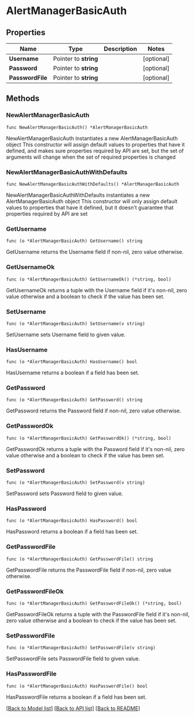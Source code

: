 # AlertManagerBasicAuth

## Properties

Name | Type | Description | Notes
------------ | ------------- | ------------- | -------------
**Username** | Pointer to **string** |  | [optional] 
**Password** | Pointer to **string** |  | [optional] 
**PasswordFile** | Pointer to **string** |  | [optional] 

## Methods

### NewAlertManagerBasicAuth

`func NewAlertManagerBasicAuth() *AlertManagerBasicAuth`

NewAlertManagerBasicAuth instantiates a new AlertManagerBasicAuth object
This constructor will assign default values to properties that have it defined,
and makes sure properties required by API are set, but the set of arguments
will change when the set of required properties is changed

### NewAlertManagerBasicAuthWithDefaults

`func NewAlertManagerBasicAuthWithDefaults() *AlertManagerBasicAuth`

NewAlertManagerBasicAuthWithDefaults instantiates a new AlertManagerBasicAuth object
This constructor will only assign default values to properties that have it defined,
but it doesn't guarantee that properties required by API are set

### GetUsername

`func (o *AlertManagerBasicAuth) GetUsername() string`

GetUsername returns the Username field if non-nil, zero value otherwise.

### GetUsernameOk

`func (o *AlertManagerBasicAuth) GetUsernameOk() (*string, bool)`

GetUsernameOk returns a tuple with the Username field if it's non-nil, zero value otherwise
and a boolean to check if the value has been set.

### SetUsername

`func (o *AlertManagerBasicAuth) SetUsername(v string)`

SetUsername sets Username field to given value.

### HasUsername

`func (o *AlertManagerBasicAuth) HasUsername() bool`

HasUsername returns a boolean if a field has been set.

### GetPassword

`func (o *AlertManagerBasicAuth) GetPassword() string`

GetPassword returns the Password field if non-nil, zero value otherwise.

### GetPasswordOk

`func (o *AlertManagerBasicAuth) GetPasswordOk() (*string, bool)`

GetPasswordOk returns a tuple with the Password field if it's non-nil, zero value otherwise
and a boolean to check if the value has been set.

### SetPassword

`func (o *AlertManagerBasicAuth) SetPassword(v string)`

SetPassword sets Password field to given value.

### HasPassword

`func (o *AlertManagerBasicAuth) HasPassword() bool`

HasPassword returns a boolean if a field has been set.

### GetPasswordFile

`func (o *AlertManagerBasicAuth) GetPasswordFile() string`

GetPasswordFile returns the PasswordFile field if non-nil, zero value otherwise.

### GetPasswordFileOk

`func (o *AlertManagerBasicAuth) GetPasswordFileOk() (*string, bool)`

GetPasswordFileOk returns a tuple with the PasswordFile field if it's non-nil, zero value otherwise
and a boolean to check if the value has been set.

### SetPasswordFile

`func (o *AlertManagerBasicAuth) SetPasswordFile(v string)`

SetPasswordFile sets PasswordFile field to given value.

### HasPasswordFile

`func (o *AlertManagerBasicAuth) HasPasswordFile() bool`

HasPasswordFile returns a boolean if a field has been set.


[[Back to Model list]](../README.md#documentation-for-models) [[Back to API list]](../README.md#documentation-for-api-endpoints) [[Back to README]](../README.md)


